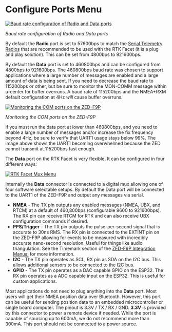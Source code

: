 # Configure Ports Menu

[![Baud rate configuration of Radio and Data ports](https://cdn.sparkfun.com/assets/learn_tutorials/1/8/5/7/SparkFun_RTK_Express_-_Ports_Menu.jpg)](https://cdn.sparkfun.com/assets/learn_tutorials/1/8/5/7/SparkFun_RTK_Express_-_Ports_Menu.jpg)

*Baud rate configuration of Radio and Data ports*

By default the **Radio** port is set to 57600bps to match the [Serial Telemetry Radios](https://www.sparkfun.com/products/19032) that are recommended to be used with the RTK Facet (it is a plug and play solution). This can be set from 4800bps to 921600bps.

By default the **Data** port is set to 460800bps and can be configured from 4800bps to 921600bps. The 460800bps baud rate was chosen to support applications where a large number of messages are enabled and a large amount of data is being sent. If you need to decrease the baud rate to 115200bps or other, but be sure to monitor the MON-COMM message within u-center for buffer overruns. A baud rate of 115200bps and the NMEA+RXM default configuration at 4Hz *will* cause buffer overruns.

[![Monitoring the COM ports on the ZED-F9P](https://cdn.sparkfun.com/r/600-600/assets/learn_tutorials/1/8/5/7/SparkFun_RTK_Express_-_Ports_Menu_MON-COMM_Overrun.jpg)](https://cdn.sparkfun.com/assets/learn_tutorials/1/8/5/7/SparkFun_RTK_Express_-_Ports_Menu_MON-COMM_Overrun.jpg)

*Monitoring the COM ports on the ZED-F9P*

If you must run the data port at lower than 460800bps, and you need to enable a large number of messages and/or increase the fix frequency beyond 4Hz, be sure to verify that UART1 usage stays below 99%. The image above shows the UART1 becoming overwhelmed because the ZED cannot transmit at 115200bps fast enough.

The **Data** port on the RTK Facet is very flexible. It can be configured in four different ways:

[![RTK Facet Mux Menu](https://cdn.sparkfun.com/assets/learn_tutorials/1/8/5/7/SparkFun_RTK_Express_-_Ports_Menu_Mux.jpg)](https://cdn.sparkfun.com/assets/learn_tutorials/1/8/5/7/SparkFun_RTK_Express_-_Ports_Menu_Mux.jpg)

Internally the **Data** connector is connected to a digital mux allowing one of four software selectable setups. By default the Data port will be connected to the UART1 of the ZED-F9P and output any messages via serial.

* **NMEA** - The TX pin outputs any enabled messages (NMEA, UBX, and RTCM) at a default of 460,800bps (configurable 9600 to 921600bps). The RX pin can receive RTCM for RTK and can also receive UBX configuration commands if desired.
* **PPS/Trigger** - The TX pin outputs the pulse-per-second signal that is accurate to 30ns RMS. The RX pin is connected to the EXTINT pin on the ZED-F9P allowing for events to be measured with incredibly accurate nano-second resolution. Useful for things like audio triangulation. See the Timemark section of the [ZED-F9P Integration Manual](https://cdn.sparkfun.com/assets/learn_tutorials/1/8/5/7/ZED-F9P_IntegrationManual__UBX-18010802_.pdf) for more information.
* **I2C** - The TX pin operates as SCL, RX pin as SDA on the I2C bus. This allows additional sensors to be connected to the I2C bus.
* **GPIO** - The TX pin operates as a DAC capable GPIO on the ESP32. The RX pin operates as a ADC capable input on the ESP32. This is useful for custom applications.

Most applications do not need to plug anything into the **Data** port. Most users will get their NMEA position data over Bluetooth. However, this port can be useful for sending position data to an embedded microcontroller or single board computer. The pinout is 3.3V / TX / RX / GND. **3.3V** is provided by this connector to power a remote device if needed. While the port is capable of sourcing up to 600mA, we do not recommend more than 300mA. This port should not be connected to a power source.
